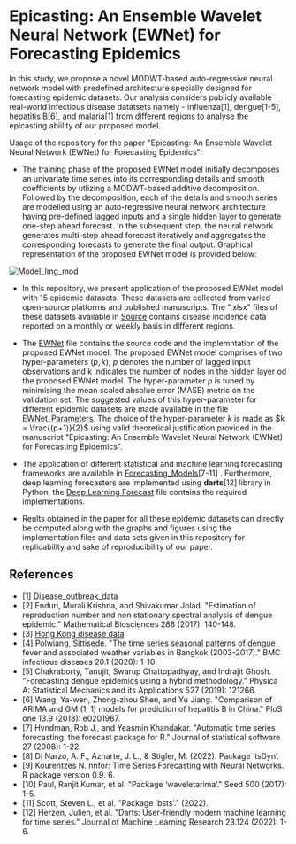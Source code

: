 # Epicasting: An Ensemble Wavelet Neural Network (EWNet) for Forecasting Epidemics

In this study, we propose a novel MODWT-based auto-regressive neural network model with predefined architecture specially designed for forecasting epidemic datasets. Our analysis considers publicly available real-world infectious disease datatsets namely - influenza[1], dengue[1-5], hepatitis B[6], and malaria[1] from different regions to analyse the epicasting abiility of our proposed model.

Usage of the repository for the paper "Epicasting: An Ensemble Wavelet Neural Network (EWNet) for Forecasting Epidemics":

* The training phase of the proposed EWNet model initially decomposes an univariate time series into its corresponding details and smooth coefficients by utlizing a MODWT-based additive decomposition. Followed by the decomposition, each of the details and smooth series are modelled using an auto-regressive neural network architecture having pre-defined lagged inputs and a single hidden layer to generate one-step ahead forecast. In the subsequent step, the neural network generates multi-step ahead forecast iteratively and aggregates the corresponding forecasts to generate the final output. Graphical representation of the proposed EWNet model is provided below:

![Model_Img_mod](https://user-images.githubusercontent.com/78313840/174395719-4c5be830-8e78-431e-b90f-4dcd2ec2df35.jpg)

* In this repository, we present application of the proposed EWNet model with 15 epidemic datasets. These datasets are collected from varied open-source platforms and published manuscripts. The ".xlsx" files of these datasets available in [Source](https://github.com/mad-stat/Epicasting/tree/main/Datasets) contains disease incidence data reported on a monthly or weekly basis in different regions.  

* The [EWNet](https://github.com/mad-stat/Epicasting/blob/main/Models/EWNet.R) file contains the source code and the implemntation of the proposed EWNet model. The proposed EWNet model comprises of two hyper-parameters $(p,k)$, $p$ denotes the number of lagged input observations and k indicates the number of nodes in the hidden layer od the proposed EWNet model. The hyper-parameter $p$ is tuned by minimising the mean scaled absolue error (MASE) metric on the validation set. The suggested values of this hyper-parameter for different epidemic datasets are made available in the file [EWNet_Parameters](https://github.com/mad-stat/Epicasting/blob/main/Models/Suggested%20hyper-parameter%20values%20of%20EWNet%20model.xlsx). The choice of the hyper-parameter $k$ is made as $k = \frac{(p+1)}{2}$ using valid theoretical justification provided in the manuscript "Epicasting: An Ensemble Wavelet Neural Network (EWNet) for Forecasting Epidemics".  

* The application of different statistical and machine learning forecasting frameworks are available in [Forecasting_Models](https://github.com/mad-stat/Epicasting/blob/main/Models/Forecasting_Model_Implementation.R)[7-11] . Furthermore, deep learning forecasters are implemented using **darts**[12] library in Python, the [Deep Learning Forecast](https://github.com/mad-stat/Epicasting/blob/main/Models/Deep_Learning_Models.py) file contains the required implementations.

* Reults obtained in the paper for all these epidemic datasets can directly be computed along with the graphs and figures using the implementation files and data sets given in this repository for replicability and sake of reproducibility of our paper. 


## References
* <a id="1">[1]</a> [Disease_outbreak_data](https://github.com/JohannHM/Disease-Outbreaks-Data)
* <a id="2">[2]</a> Enduri, Murali Krishna, and Shivakumar Jolad. "Estimation of reproduction number and non stationary spectral analysis of dengue epidemic." Mathematical Biosciences 288 (2017): 140-148.
* <a id="3">[3]</a> [Hong Kong disease data](https://data.gov.hk/en-data/dataset/hk-dh-chpsebcdde-dengue-fever-cases)
* <a id="4">[4]</a> Polwiang, Sittisede. "The time series seasonal patterns of dengue fever and associated weather variables in Bangkok (2003-2017)." BMC infectious diseases 20.1 (2020): 1-10.
* <a id="5">[5]</a> Chakraborty, Tanujit, Swarup Chattopadhyay, and Indrajit Ghosh. "Forecasting dengue epidemics using a hybrid methodology." Physica A: Statistical Mechanics and its Applications 527 (2019): 121266.
* <a id="6">[6]</a>  Wang, Ya-wen, Zhong-zhou Shen, and Yu Jiang. "Comparison of ARIMA and GM (1, 1) models for prediction of hepatitis B in China." PloS one 13.9 (2018): e0201987.
* <a id="7">[7]</a> Hyndman, Rob J., and Yeasmin Khandakar. "Automatic time series forecasting: the forecast package for R." Journal of statistical software 27 (2008): 1-22.
* <a id="8">[8]</a> Di Narzo, A. F., Aznarte, J. L., & Stigler, M. (2022). Package ‘tsDyn’.
* <a id="9">[9]</a> Kourentzes N. nnfor: Time Series Forecasting with Neural Networks. R package version 0.9. 6.
* <a id="10">[10]</a> Paul, Ranjit Kumar, et al. "Package ‘waveletarima’." Seed 500 (2017): 1-5.
* <a id="11">[11]</a> Scott, Steven L., et al. "Package ‘bsts’." (2022).
* <a id="12">[12]</a> Herzen, Julien, et al. "Darts: User-friendly modern machine learning for time series." Journal of Machine Learning Research 23.124 (2022): 1-6.
